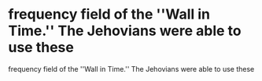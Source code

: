 # frequency field of the ''Wall in Time.'' The Jehovians were able to use these

frequency field of the ''Wall in Time.'' The Jehovians were able to use these